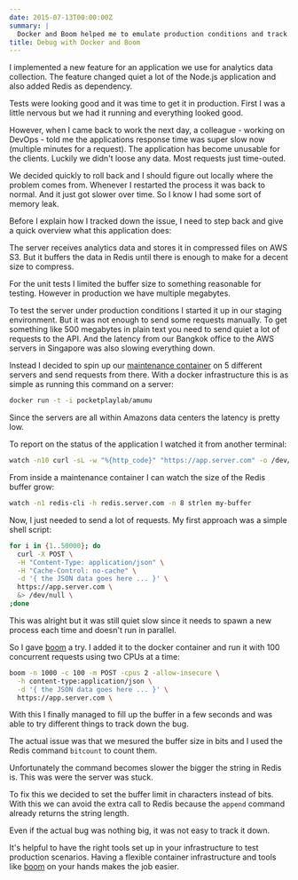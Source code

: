 ```yaml
---
date: 2015-07-13T00:00:00Z
summary: |
  Docker and Boom helped me to emulate production conditions and track down a tricky bug.
title: Debug with Docker and Boom
---
```


I implemented a new feature for an application we use for analytics data collection.
The feature changed quiet a lot of the Node.js application and also added Redis as dependency.

Tests were looking good and it was time to get it in production.
First I was a little nervous but we had it running and everything looked good.

However, when I came back to work the next day,
a colleague - working on DevOps - told me the applications response time was super slow now (multiple minutes for a request).
The application has become unusable for the clients. Luckily we didn't loose any data. Most requests just time-outed.

We decided quickly to roll back and I should figure out locally where the problem comes from.
Whenever I restarted the process it was back to normal. And it just got slower over time.
So I know I had some sort of memory leak.

Before I explain how I tracked down the issue, I need to step back and give a quick overview what this application does:

The server receives analytics data and stores it in compressed files on AWS S3.
But it buffers the data in Redis until there is enough to make for a decent size to compress.

For the unit tests I limited the buffer size to something reasonable for testing.
However in production we have multiple megabytes.

To test the server under production conditions I started it up in our staging environment.
But it was not enough to send some requests manually. To get something like 500 megabytes in plain text you need to send quiet a lot of requests to the API. And the latency from our Bangkok office to the AWS servers in Singapore was also slowing everything down.

Instead I decided to spin up our [maintenance container](https://github.com/pocket-playlab/amumu/blob/master/Dockerfile) on 5 different servers and send requests from there.
With a docker infrastructure this is as simple as running this command on a server:

```bash
docker run -t -i pocketplaylab/amumu
```

Since the servers are all within Amazons data centers the latency is pretty low.

To report on the status of the application I watched it from another terminal:

```bash
watch -n10 curl -sL -w "%{http_code}" "https://app.server.com" -o /dev/null
```

From inside a maintenance container I can watch the size of the Redis buffer grow:

```bash
watch -n1 redis-cli -h redis.server.com -n 8 strlen my-buffer
```

Now, I just needed to send a lot of requests. My first approach was a simple shell script:

```bash
for i in {1..50000}; do
  curl -X POST \
  -H "Content-Type: application/json" \
  -H "Cache-Control: no-cache" \
  -d '{ the JSON data goes here ... }' \
  https://app.server.com \
  &> /dev/null \
;done
```

This was alright but it was still quiet slow since it needs to spawn a new process each time and doesn't run in parallel.

So I gave [boom][boom] a try. I added it to the docker container and run it with 100 concurrent requests using two CPUs at a time:

```bash
boom -n 1000 -c 100 -m POST -cpus 2 -allow-insecure \
  -h content-type:application/json \
  -d '{ the JSON data goes here ... }' \
  https://app.server.com \
```
With this I finally managed to fill up the buffer in a few seconds and was able to try different things to track down the bug.

The actual issue was that we mesured the buffer size in bits and I used the Redis command `bitcount` to count them.

Unfortunately the command becomes slower the bigger the string in Redis is.
This was were the server was stuck.

To fix this we decided to set the buffer limit in characters instead of bits.
With this we can avoid the extra call to Redis because the `append` command already returns the string length.

Even if the actual bug was nothing big, it was not easy to track it down.

It's helpful to have the right tools set up in your infrastructure to test production scenarios. Having a flexible container infrastructure and tools like [boom][boom] on your hands makes the job easier.

[boom]: https://github.com/rakyll/boom

